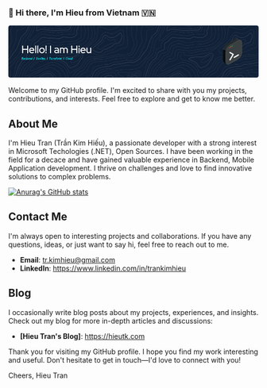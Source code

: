 ### 👋 Hi there, I'm Hieu from Vietnam 🇻🇳

![Hieu Tran Github Header Image](./github-header-image.png)

Welcome to my GitHub profile. I'm excited to share with you my projects, contributions, and interests. Feel free to explore and get to know me better.

## About Me

I'm Hieu Tran (Trần Kim Hiếu), a passionate developer with a strong interest in Microsoft Techologies (.NET), Open Sources. I have been working in the field for a decace and have gained valuable experience in Backend, Mobile Application development. I thrive on challenges and love to find innovative solutions to complex problems. 

[![Anurag's GitHub stats](https://github-readme-stats.vercel.app/api?username=tkhieu)](https://github.com/anuraghazra/github-readme-stats)

## Contact Me

I'm always open to interesting projects and collaborations. If you have any questions, ideas, or just want to say hi, feel free to reach out to me.

- **Email**: tr.kimhieu@gmail.com
- **LinkedIn**: https://www.linkedin.com/in/trankimhieu

## Blog

I occasionally write blog posts about my projects, experiences, and insights. Check out my blog for more in-depth articles and discussions:

- **[Hieu Tran's Blog]**: https://hieutk.com

Thank you for visiting my GitHub profile. I hope you find my work interesting and useful. Don't hesitate to get in touch—I'd love to connect with you!

Cheers,
Hieu Tran
